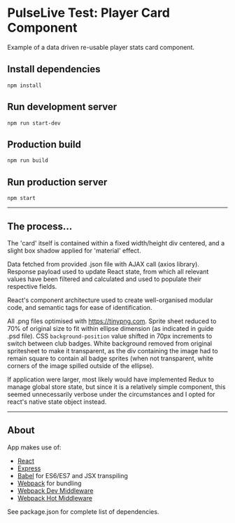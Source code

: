 # PulseLive Test: Player Card Component

Example of a data driven re-usable player stats card component.

## Install dependencies
`npm install`

## Run development server
`npm run start-dev`

## Production build
`npm run build`

## Run production server
`npm start`

---

## The process...

The 'card' itself is contained within a fixed width/height div centered, and a slight box shadow applied for 'material' effect.

Data fetched from provided .json file with AJAX call (axios library). Response payload used to update React state, from which all relevant values have been filtered and calculated and used to populate their respective fields.

React's component architecture used to create well-organised modular code, and semantic tags for ease of identification.

All .png files optimised with https://tinypng.com. Sprite sheet reduced to 70% of original size to fit within ellipse dimension (as indicated in guide .psd file). CSS `background-position` value shifted in 70px increments to switch between club badges. White background removed from original spritesheet to make it transparent, as the div containing the image had to remain square to contain all badge sprites (when not transparent, white corners of the image spilled outside of the ellipse).

If application were larger, most likely would have implemented Redux to manage global store state, but since it is a relatively simple component, this seemed unnecessarily verbose under the circumstances and I opted for react's native state object instead.

---

## About

App makes use of:

* [React](https://github.com/facebook/react)
* [Express](http://expressjs.com)
* [Babel](http://babeljs.io) for ES6/ES7 and JSX transpiling
* [Webpack](http://webpack.github.io) for bundling
* [Webpack Dev Middleware](http://webpack.github.io/docs/webpack-dev-middleware.html)
* [Webpack Hot Middleware](https://github.com/glenjamin/webpack-hot-middleware)

See package.json for complete list of dependencies.
